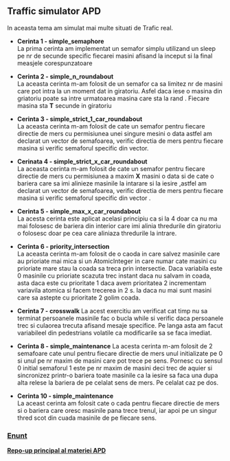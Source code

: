 ## **Traffic simulator APD**

In aceasta tema am simulat mai multe situati de Trafic real.

- **Cerinta 1 - simple_semaphore**  
  La prima cerinta am implementat un semafor simplu utilizand un sleep pe nr de secunde specific fiecarei masini afisand la inceput si la final measjele corespunzatoare

- **Cerinta 2 - simple_n_roundabout**  
  La aceasta cerinta m-am folosit de un semafor ca sa limitez nr de masini care pot intra la un moment dat in giratoriu. Asfel daca iese o masina din griatoriu poate sa intre urmatoarea masina care sta la rand . Fiecare masina sta **T** secunde in giratoriu

- **Cerinta 3 - simple_strict_1_car_roundabout**  
  La aceasta cerinta m-am folosit de cate un semafor pentru fiecare directie de mers cu permisiunea unei singure mesini o data astfel am declarat un vector de semafoarea, verific directia de mers pentru fiecare masina si verific semaforul specific din vector.

- **Cerinata 4 - simple_strict_x_car_roundabout**  
  La aceasta cerinta m-am folosit de cate un semafor pentru fiecare directie de mers cu permisiunea a maxim **X** masini o data si de cate o bariera care sa imi alinieze masinile la intarare si la iesire ,astfel am declarat un vector de semafoarea, verific directia de mers pentru fiecare masina si verific semaforul specific din vector .

- **Cerinta 5 - simple_max_x_car_roundabout**  
  La acesta cerinta este aplicat acelasi principiu ca si la 4 doar ca nu ma mai folosesc de bariera din interior care imi alinia thredurile din giratoriu o folosesc doar pe cea care aliniaza thredurile la intrare.

- **Cerinta 6 - priority_intersection**  
  La aceasta cerinta m-am folosit de o caoda in care salvez masinile care au prioriate mai mica si un AtomicInteger in care numar cate masini cu prioriate mare stau la coada sa treca prin intersectie. Daca variabila este 0 masinile cu prioriate scazuta trec instant daca nu salvam in coada, asta daca este cu prioritate 1 daca avem prioritatea 2 incrementam variavila atomica si facem trecerea in 2 s. Ia daca nu mai sunt masini care sa astepte cu prioritate 2 golim coada.

- **Cerinta 7 - crosswalk**
  La acest exercitiu am verificat cat timp nu sa terminat persoanele masinile fac o bucla while si verific daca persoanele trec si culaorea trecuta afisand mesaje specifice. Pe langa asta am facut variabileel din pedestrians volatile ca modificarile sa se faca imediat.

- **Cerinta 8 - simple_maintenance**
  La acesta cerinta m-am folosit de 2 semafoare cate unul pentru fiecare directie de mers unul initializate pe 0 si unul pe nr maxim de masini care pot trece pe sens. Pornesc cu sensul 0 initial semaforul 1 este pe nr maxim de masini deci trec de aquier si sincronizez printr-o bariera toate masinile ca la iesire sa faca una dupa alta relese la bariera de pe celalat sens de mers. Pe celalat caz pe dos.
- **Cerinta 10 - simple_maintenance**  
  La aceast cerinta am folosit cate o cada pentru fiecare directie de mers si o bariera care oresc masinile pana trece trenul, iar apoi pe un singur thred scot din cuada masinile de pe fiecare sens.

### [Enunt](https://github.com/CristiSandu/Traffic-Simulator/blob/main/Tema2%20-%20Enunt.pdf)

[**Repo-up principal al materiei APD**](https://github.com/CristiSandu/APD)
